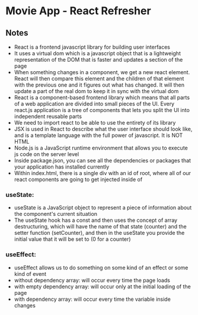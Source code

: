 # Movie App - React Refresher

## Notes

- React is a frontend javascript library for building user interfaces
- It uses a virtual dom which is a javascript object that is a lightweight representation of the DOM that is faster and updates a section of the page
- When something changes in a component, we get a new react element. React will then compare this element and the children of that element with the previous one and it figures out what has changed. It will then update a part of the real dom to keep it in sync with the virtual dom
- React is a component-based frontend library which means that all parts of a web application are divided into small pieces of the UI. Every react.js application is a tree of components that lets you split the UI into independent reusable parts
- We need to import react to be able to use the entirety of its library
- JSX is used in React to describe what the user interface should look like, and is a template language with the full power of javascript. It is NOT HTML
- Node.js is a JavaScript runtime environment that allows you to execute js code on the server level
- Inside package.json, you can see all the dependencies or packages that your application has installed currently
- Within index.html, there is a single div with an id of root, where all of our react components are going to get injected inside of

### useState:

- useState is a JavaScript object to represent a piece of information about the component's current situation
- The useState hook has a const and then uses the concept of array destructuring, which will have the name of that state (counter) and the setter function (setCounter), and then in the useState you provide the initial value that it will be set to (0 for a counter)

### useEffect:

- useEffect allows us to do something on some kind of an effect or some kind of event
- without dependency array: will occur every time the page loads
- with empty dependency array: will occur only at the initial loading of the page
- with dependency array: will occur every time the variable inside changes
